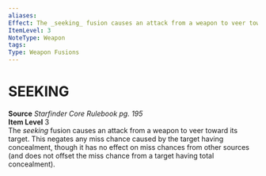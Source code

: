 ```yaml
---
aliases: 
Effect: The _seeking_ fusion causes an attack from a weapon to veer toward its target. This negates any miss chance caused by the target having concealment, though it has no effect on miss chances from other sources (and does not offset the miss chance from a target having total concealment).
ItemLevel: 3
NoteType: Weapon
tags: 
Type: Weapon Fusions
---
```

# SEEKING
**Source** _Starfinder Core Rulebook pg. 195_  
**Item Level** 3  
The _seeking_ fusion causes an attack from a weapon to veer toward its target. This negates any miss chance caused by the target having concealment, though it has no effect on miss chances from other sources (and does not offset the miss chance from a target having total concealment).